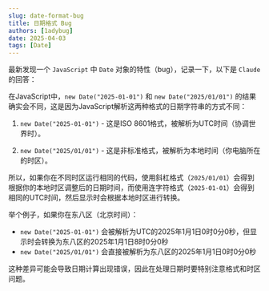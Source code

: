 ```yaml
---
slug: date-format-bug
title: 日期格式 Bug
authors: [1adybug]
date: 2025-04-03
tags: [Date]
---
```


最新发现一个 `JavaScript` 中 `Date` 对象的特性（bug），记录一下，以下是 `Claude` 的回答：

在JavaScript中，`new Date("2025-01-01")` 和 `new Date("2025/01/01")` 的结果确实会不同，这是因为JavaScript解析这两种格式的日期字符串的方式不同：

1. `new Date("2025-01-01")` - 这是ISO 8601格式，被解析为UTC时间（协调世界时）。

2. `new Date("2025/01/01")` - 这是非标准格式，被解析为本地时间（你电脑所在的时区）。

所以，如果你在不同时区运行相同的代码，使用斜杠格式（`2025/01/01`）会得到根据你的本地时区调整后的日期时间，而使用连字符格式（`2025-01-01`）会得到相同的UTC时间，然后显示时会根据本地时区进行转换。

举个例子，如果你在东八区（北京时间）：

- `new Date("2025-01-01")` 会被解析为UTC的2025年1月1日0时0分0秒，但显示时会转换为东八区的2025年1月1日8时0分0秒
- `new Date("2025/01/01")` 会直接被解析为东八区的2025年1月1日0时0分0秒

这种差异可能会导致日期计算出现错误，因此在处理日期时要特别注意格式和时区问题。
